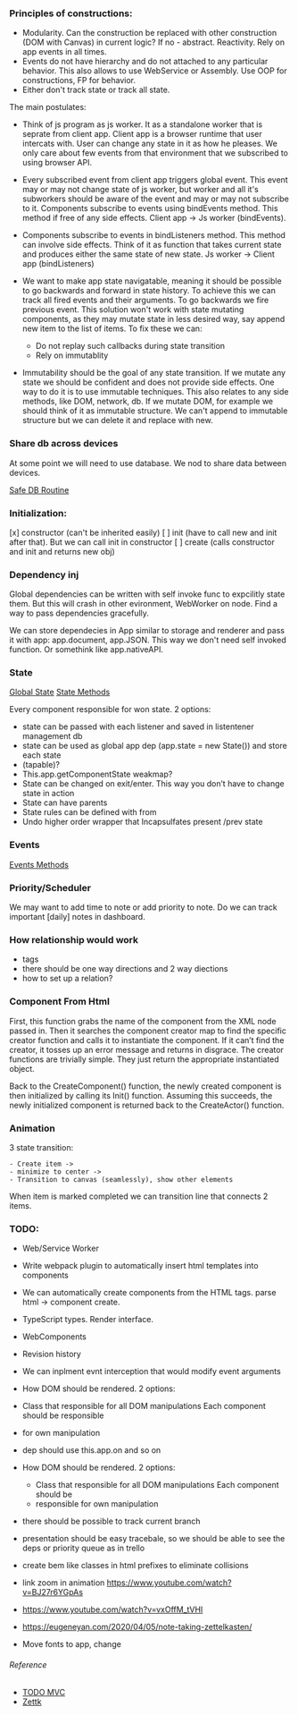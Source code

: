 ### Principles of constructions:

 - Modularity. Can the construction be replaced with other construction (DOM with Canvas)
  in current logic? If no - abstract.  Reactivity. Rely on app events in all times.
 - Events do not have hierarchy and do not attached to any particular behavior. This also
  allows to use WebService or Assembly.  Use OOP for constructions, FP for behavior.
 - Either don't track state or track all state.

 The main postulates:

 - Think of js program as js worker. It as a standalone worker that is seprate from client
     app. Client app is a browser runtime that user intercats with. User can change any
     state in it as how he pleases. We only care about few events from that environment
     that we subscribed to using browser API.
 - Every subscribed event from client app triggers global event. This event may or may not
     change state of js worker, but worker and all it's subworkers should be aware of the
     event and may or may not subscribe to it. Components subscribe to events using
     bindEvents method. This method if free of any side effects.
     Client app -> Js worker (bindEvents).
 - Components subscribe to events in bindListeners method. This method can involve side
     effects. Think of it as function that takes current state and produces either the
     same state of new state.
     Js worker -> Client app (bindListeners)
 - We want to make app state navigatable, meaning it should be possible to go backwards
     and forward in state history. To achieve this we can track all fired events and their
     arguments. To go backwards we fire previous event. This solution won't work with
     state mutating components, as they may mutate state in less desired way, say append
     new item to the list of items. To fix these we can:

      - Do not replay such callbacks during state transition
      - Rely on immutablity

 - Immutability should be the goal of any state transition. If we mutate any state we
     should be confident and does not provide side effects. One way to do it is to use
     immutable techniques. This also relates to any side methods, like DOM, network, db.
     If we mutate DOM, for example we should think of it as immutable structure. We can't
     append to immutable structure but we can delete it and replace with new.

### Share db across devices

At some point we will need to use database. We nod to share data between devices.

[Safe DB Routine](./2020-07-10-1109-Safe-DB-Routine.md)

### Initialization:

 [x] constructor (can't be inherited easily)
 [ ] init (have to call new and init after that). But we can call init in constructor
 [ ] create (calls constructor and init and returns new obj)

### Dependency inj

Global dependencies can be written with self invoke func to expcilitly state them. But
this will crash in other evironment, WebWorker on node. Find a way to pass dependencies
gracefully.

We can store dependecies in App similar to storage and renderer and pass it
with app: app.document, app.JSON. This way we don't need self invoked function.
Or somethink like app.nativeAPI.

### State

[Global State](./2020-07-10-1103-Global-State.md)
[State Methods](./2020-07-10-1105-State-Methods.md)

Every component responsible for won state. 2 options:
 - state can be passed with each listener and saved in listentener management db
 - state can be used as global app dep (app.state = new State()) and store each state
 - (tapable)?
 - This.app.getComponentState weakmap?
 - State can be changed on exit/enter. This way you don’t have to change state in action
 - State can have parents
 - State rules can be defined with from
 - Undo higher order wrapper that Incapsulfates present /prev state

### Events

[Events Methods](./2020-07-10-1107-Events-Methods.md)

### Priority/Scheduler

We may want to add time to note or add priority to note. Do we can track
important [daily] notes in dashboard.

### How relationship would work

 - tags
 - there should be one way directions and 2 way diections
 - how to set up a relation?

### Component From Html
First, this function grabs the name of the component from the XML node passed
in.  Then it searches the component creator map to find the specific creator
function and calls it to instantiate the component. If it can’t find the
creator, it tosses up an error message and returns in disgrace. The creator
functions are trivially simple. They just return the appropriate instantiated
object.

Back to the CreateComponent() function, the newly created component is then
initialized by calling its Init() function. Assuming this succeeds, the newly
initialized component is returned back to the CreateActor() function.

### Animation

  3 state transition:

    - Create item ->
    - minimize to center ->
    - Transition to canvas (seamlessly), show other elements

  When item is marked completed we can transition line that connects 2 items.

### TODO:

  - Web/Service Worker

  - Write webpack plugin to automatically insert html templates into components

  - We can automatically create components from the HTML tags. parse html -> component create.

  - TypeScript types. Render interface.

  - WebComponents

  - Revision history

  - We can inplment evnt interception that would modify event arguments

  - How DOM should be rendered. 2 options:
   - Class that responsible for all DOM manipulations Each component should be responsible
   - for own manipulation

  - dep should use this.app.on and so on

  - How DOM should be rendered. 2 options:
     - Class that responsible for all DOM manipulations Each component should be
     - responsible for own manipulation

 - there should be possible to track current branch

 - presentation should be easy tracebale, so we should be able to see the deps or priority
  queue as in trello

 - create bem like classes in html prefixes to eliminate collisions

 - link zoom in animation https://www.youtube.com/watch?v=BJ27r6YGpAs

 - https://www.youtube.com/watch?v=vxOffM_tVHI

 - https://eugeneyan.com/2020/04/05/note-taking-zettelkasten/

 - Move fonts to app, change

###### Reference

 - [TODO MVC](http://todomvc.com/examples/react/#/)
 - [Zettk](https://zettelkasten.de/posts/overview/)
